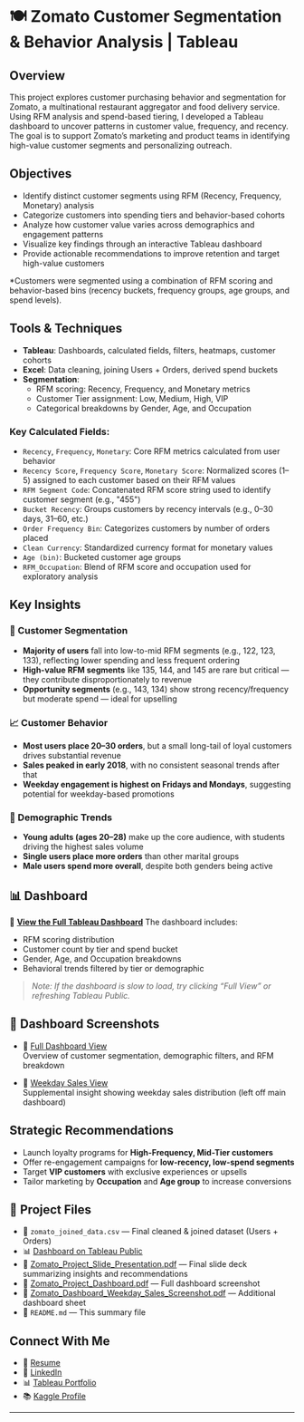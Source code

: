 # 🍽️ Zomato Customer Segmentation & Behavior Analysis | Tableau

## Overview
This project explores customer purchasing behavior and segmentation for Zomato, a multinational restaurant aggregator and food delivery service. Using RFM analysis and spend-based tiering, I developed a Tableau dashboard to uncover patterns in customer value, frequency, and recency. The goal is to support Zomato’s marketing and product teams in identifying high-value customer segments and personalizing outreach.

## Objectives
- Identify distinct customer segments using RFM (Recency, Frequency, Monetary) analysis
- Categorize customers into spending tiers and behavior-based cohorts
- Analyze how customer value varies across demographics and engagement patterns
- Visualize key findings through an interactive Tableau dashboard
- Provide actionable recommendations to improve retention and target high-value customers

*Customers were segmented using a combination of RFM scoring and behavior-based bins (recency buckets, frequency groups, age groups, and spend levels).

## Tools & Techniques
- **Tableau**: Dashboards, calculated fields, filters, heatmaps, customer cohorts
- **Excel**: Data cleaning, joining Users + Orders, derived spend buckets
- **Segmentation**:
  - RFM scoring: Recency, Frequency, and Monetary metrics
  - Customer Tier assignment: Low, Medium, High, VIP
  - Categorical breakdowns by Gender, Age, and Occupation

### Key Calculated Fields:
- `Recency`, `Frequency`, `Monetary`: Core RFM metrics calculated from user behavior
- `Recency Score`, `Frequency Score`, `Monetary Score`: Normalized scores (1–5) assigned to each customer based on their RFM values
- `RFM Segment Code`: Concatenated RFM score string used to identify customer segment (e.g., "455")
- `Bucket Recency`: Groups customers by recency intervals (e.g., 0–30 days, 31–60, etc.)
- `Order Frequency Bin`: Categorizes customers by number of orders placed
- `Clean Currency`: Standardized currency format for monetary values
- `Age (bin)`: Bucketed customer age groups
- `RFM_Occupation`: Blend of RFM score and occupation used for exploratory analysis

## Key Insights

### 🧩 Customer Segmentation
- **Majority of users** fall into low-to-mid RFM segments (e.g., 122, 123, 133), reflecting lower spending and less frequent ordering
- **High-value RFM segments** like 135, 144, and 145 are rare but critical — they contribute disproportionately to revenue
- **Opportunity segments** (e.g., 143, 134) show strong recency/frequency but moderate spend — ideal for upselling

### 📈 Customer Behavior
- **Most users place 20–30 orders**, but a small long-tail of loyal customers drives substantial revenue
- **Sales peaked in early 2018**, with no consistent seasonal trends after that
- **Weekday engagement is highest on Fridays and Mondays**, suggesting potential for weekday-based promotions

### 👥 Demographic Trends
- **Young adults (ages 20–28)** make up the core audience, with students driving the highest sales volume
- **Single users place more orders** than other marital groups
- **Male users spend more overall**, despite both genders being active



## 📊 Dashboard
🔗 [**View the Full Tableau Dashboard**](https://public.tableau.com/views/Final_Project_17551981797320/Dashboard2?:language=en-US&:sid=&:redirect=auth&:display_count=n&:origin=viz_share_link)
The dashboard includes:
- RFM scoring distribution
- Customer count by tier and spend bucket
- Gender, Age, and Occupation breakdowns
- Behavioral trends filtered by tier or demographic

> *Note: If the dashboard is slow to load, try clicking “Full View” or refreshing Tableau Public.*

## 📸 Dashboard Screenshots

- 📄 [Full Dashboard View](./Zomato_Project_Dashboard.pdf)  
  Overview of customer segmentation, demographic filters, and RFM breakdown

- 📄 [Weekday Sales View](./Zomato_Dashboard_Weekday_Sales_Screenshot.pdf)  
  Supplemental insight showing weekday sales distribution (left off main dashboard)


## Strategic Recommendations
- Launch loyalty programs for **High-Frequency, Mid-Tier customers**
- Offer re-engagement campaigns for **low-recency, low-spend segments**
- Target **VIP customers** with exclusive experiences or upsells
- Tailor marketing by **Occupation** and **Age group** to increase conversions

## 📂 Project Files
- 📄 `zomato_joined_data.csv` — Final cleaned & joined dataset (Users + Orders)
- 📊 [Dashboard on Tableau Public](https://public.tableau.com/app/profile/dalya.s/viz/ZomatoCustomerSegmentationDashboard/Dashboard2#1)
- 📑 [Zomato_Project_Slide_Presentation.pdf](./Zomato_Project_Slide_Presentation.pdf) — Final slide deck summarizing insights and recommendations
- 📄 [Zomato_Project_Dashboard.pdf](./Zomato_Project_Dashboard.pdf) — Full dashboard screenshot
- 📄 [Zomato_Dashboard_Weekday_Sales_Screenshot.pdf](./Zomato_Dashboard_Weekday_Sales_Screenshot.pdf) — Additional dashboard sheet
- 🧾 `README.md` — This summary file

## Connect With Me
- 📄 [Resume](https://docs.google.com/document/d/1__BjBZNdEdzZwglkZYnPurL69lSgW1B4-WJvTYCPRB4/edit?usp=sharing)
- 💼 [LinkedIn](https://www.linkedin.com/in/dalyasohl)
- 📊 [Tableau Portfolio](https://public.tableau.com/app/profile/dalya.s/vizzes)
- 📚 [Kaggle Profile](https://www.kaggle.com/dalyas)

---

